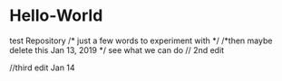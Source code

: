# Hello-World
test Repository
/* just a few words to experiment with */
/*then maybe delete this 
Jan 13, 2019 */
see what we can do  // 2nd edit

//third edit Jan 14
